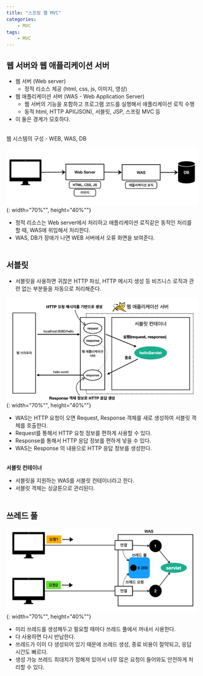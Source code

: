 ```yaml
---
title: "스프링 웹 MVC"
categories: 
    - MVC
tags:
    - MVC
---
```


## **웹 서버와 웹 애플리케이션 서버** <br>
* 웹 서버 (Web server)
    * 정적 리소스 제공 (html, css, js, 이미지, 영상)
* 웹 애플리케이션 서버 (WAS - Web Application Server)
    * 웹 서버의 기능을 포함하고 프로그램 코드를 실행해서 애플리케이션 로직 수행
    * 동적 html, HTTP API(JSON), 서블릿, JSP, 스프링 MVC 등
* 이 둘은 경계가 모호하다. <br><br>

웹 시스템의 구성 - WEB, WAS, DB <br>

![img1](/assets/images/9_1.png){: width="70%"", height="40%""} <br>

* 정적 리소스는 Web server에서 처리하고 애플리케이션 로직같은 동적인 처리를 할 때, WAS에 위임해서 처리한다.
* WAS, DB가 장애가 나면 WEB 서버에서 오류 화면을 보여준다. <br><br>


## **서블릿** <br>
* 서블릿을 사용하면 귀찮은 HTTP 파싱, HTTP 메시지 생성 등 비즈니스 로직과 관련 없는 부분들을 자동으로 처리해준다. <br>

![img2](/assets/images/9_2.png){: width="70%"", height="40%""} <br>

* WAS는 HTTP 요청이 오면 Request, Response 객체를 새로 생성하여 서블릿 객체를 호출한다.
* Request를 통해서 HTTP 요청 정보를 편하게 사용할 수 있다.
* Response를 통해서 HTTP 응답 정보를 편하게 넣을 수 있다.
* WAS는 Response 의 내용으로 HTTP 응답 정보를 생성한다. <br><br>

**서블릿 컨테이너** <br>
* 서블릿을 지원하는 WAS를 서블릿 컨테이너라고 한다.
* 서블릿 객체는 싱글톤으로 관리된다. <br><br>

## **쓰레드 풀** <br>

![img3](/assets/images/9_3.png){: width="70%"", height="40%""} <br>

* 미리 쓰레드를 생성해두고 필요할 때마다 쓰레드 풀에서 꺼내서 사용한다.
* 다 사용하면 다시 반납한다.
* 쓰레드가 이미 다 생성되어 있기 때문에 쓰레드 생성, 종료 비용이 절약되고, 응답 시간도 빠르다.
* 생성 가능 쓰레드 최대치가 정해져 있어서 너무 많은 요청이 들어와도 안전하게 처리할 수 있다.


